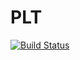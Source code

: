# PLT
[![Build Status](https://travis-ci.org/mgouzenko/flow-lang.svg?branch=flow-parser)](https://travis-ci.org/mgouzenko/flow-lang)
